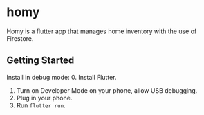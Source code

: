 # homy

Homy is a flutter app that manages home inventory with the use of Firestore.

## Getting Started

Install in debug mode:
0. Install Flutter.
1. Turn on Developer Mode on your phone, allow USB debugging.
2. Plug in your phone.
3. Run `flutter run`.
